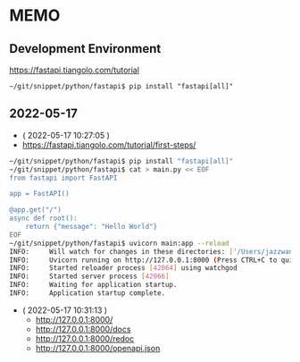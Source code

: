 # MEMO

## Development Environment

https://fastapi.tiangolo.com/tutorial
```
~/git/snippet/python/fastapi$ pip install "fastapi[all]"
```

## 2022-05-17

- ( 2022-05-17 10:27:05 )
- https://fastapi.tiangolo.com/tutorial/first-steps/
```bash
~/git/snippet/python/fastapi$ pip install "fastapi[all]"
~/git/snippet/python/fastapi$ cat > main.py << EOF
from fastapi import FastAPI

app = FastAPI()

@app.get("/")
async def root():
    return {"message": "Hello World"}
EOF
~/git/snippet/python/fastapi$ uvicorn main:app --reload
INFO:     Will watch for changes in these directories: ['/Users/jazzwang/git/snippet/python/fastapi']
INFO:     Uvicorn running on http://127.0.0.1:8000 (Press CTRL+C to quit)
INFO:     Started reloader process [42064] using watchgod
INFO:     Started server process [42066]
INFO:     Waiting for application startup.
INFO:     Application startup complete.
```
- ( 2022-05-17 10:31:13 )
  - http://127.0.0.1:8000/
  - http://127.0.0.1:8000/docs
  - http://127.0.0.1:8000/redoc
  - http://127.0.0.1:8000/openapi.json